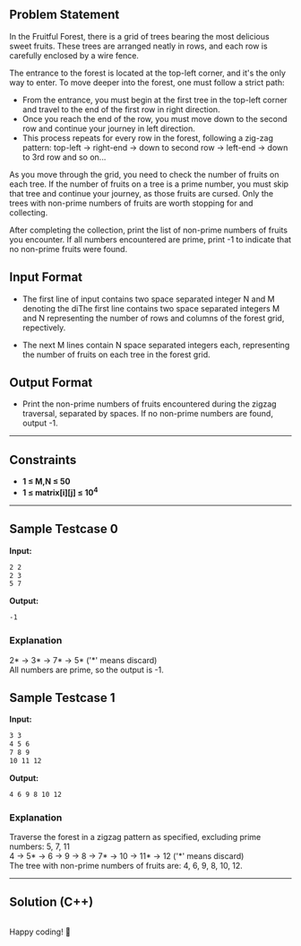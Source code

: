 ## Problem Statement

In the Fruitful Forest, there is a grid of trees bearing the most delicious sweet fruits. These trees are arranged neatly in rows, and each row is carefully enclosed by a wire fence. 

The entrance to the forest is located at the top-left corner, and it's the only way to enter. To move deeper into the forest, one must follow a strict path:

- From the entrance, you must begin at the first tree in the top-left corner and travel to the end of the first row in right direction.
- Once you reach the end of the row, you must move down to the second row and continue your journey in left direction.
- This process repeats for every row in the forest, following a zig-zag pattern: top-left -> right-end -> down to second row -> left-end -> down to 3rd row and so on...

As you move through the grid, you need to check the number of fruits on each tree. If the number of fruits on a tree is a prime number, you must skip that tree and continue your journey, as those fruits are cursed. Only the trees with non-prime numbers of fruits are worth stopping for and collecting.

After completing the collection, print the list of non-prime numbers of fruits you encounter. If all numbers encountered are prime, print -1 to indicate that no non-prime fruits were found.

## Input Format
 
- The first line of input contains two space separated integer N and M denoting the diThe first line contains two space separated integers M and N representing the number of rows and columns of the forest grid, repectively.

- The next M lines contain N space separated integers each, representing the number of fruits on each tree in the forest grid.

## Output Format

- Print the non-prime numbers of fruits encountered during the zigzag traversal, separated by spaces. If no non-prime numbers are found, output -1.

---

## Constraints
- **1 ≤ M,N ≤ 50**  
- **1 ≤ matrix[i][j] ≤ 10<sup>4</sup>**  

---

## Sample Testcase 0

**Input:**
```bash
2 2
2 3
5 7
```

**Output:**
```bash
-1
```

### Explanation

2* -> 3* -> 7* -> 5* ('*' means discard)<br>
All numbers are prime, so the output is -1.

## Sample Testcase 1

**Input:**
```bash
3 3
4 5 6
7 8 9
10 11 12
```

**Output:**
```bash
4 6 9 8 10 12
```

### Explanation

Traverse the forest in a zigzag pattern as specified, excluding prime numbers: 5, 7, 11<br>
4 -> 5* -> 6 -> 9 -> 8 -> 7* -> 10 -> 11* -> 12 ('*' means discard)<br>
The tree with non-prime numbers of fruits are: 4, 6, 9, 8, 10, 12.

---

## Solution (C++)

```cpp


```


Happy coding! 🚀
